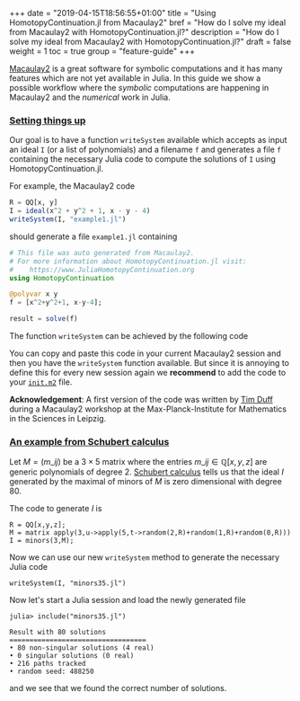 +++
date = "2019-04-15T18:56:55+01:00"
title = "Using HomotopyContinuation.jl from Macaulay2"
bref = "How do I solve my ideal from Macaulay2 with HomotopyContinuation.jl?"
description = "How do I solve my ideal from Macaulay2 with HomotopyContinuation.jl?"
draft = false
weight = 1
toc = true
group = "feature-guide"
+++

[Macaulay2](http://www2.macaulay2.com/Macaulay2/) is a great software for symbolic computations
and it has many features which are not yet available in Julia.
In this guide we show a possible workflow where the *symbolic* computations are happening
in Macaulay2 and the *numerical* work in Julia.

<h3 class="section-head" id="setting*up"><a href="#setting*up">Setting things up</a></h3>

Our goal is to have a function `writeSystem` available which accepts
as input an ideal `I` (or a list of polynomials) and a filename `f` and generates a file `f`
containing the necessary Julia code to compute the solutions of `I` using HomotopyContinuation.jl.

For example, the Macaulay2 code

```julia
R = QQ[x, y]
I = ideal(x^2 + y^2 + 1, x - y - 4)
writeSystem(I, "example1.jl")
```

should generate a file `example1.jl` containing

```julia
# This file was auto generated from Macaulay2.
# For more information about HomotopyContinuation.jl visit:
#    https://www.JuliaHomotopyContinuation.org
using HomotopyContinuation

@polyvar x y
f = [x^2+y^2+1, x-y-4];

result = solve(f)
```

The function `writeSystem` can be achieved by the following code
<script src="https://gist.github.com/saschatimme/02faf68103d639eb31f5706760b974d4.js"></script>

You can copy and paste this code in your current Macaulay2 session and then you have the `writeSystem` function available.
But since it is annoying to define this for every new session again we **recommend** to add the code to your [`init.m2`](https://faculty.math.illinois.edu/Macaulay2/doc/Macaulay2-1.12/share/doc/Macaulay2/Macaulay2Doc/html/_initialization_spfile.html) file.


**Acknowledgement**: A first version of the code was written by [Tim Duff](http://people.math.gatech.edu/~tduff3/) during a Macaulay2 workshop at the Max-Planck-Institute for Mathematics in the Sciences in Leipzig.

<h3 class="section-head" id="example"><a href="#example">An example from Schubert calculus</a></h3>

Let $M = (m\_{ij})$ be a $3 \times 5$ matrix where the entries $m\_{ij} \in \mathbb{Q}[x,y,z]$ are generic polynomials of degree 2.
[Schubert calculus](https://en.wikipedia.org/wiki/Schubert_calculus) tells us that the ideal $I$ generated by the maximal of minors of $M$ is zero dimensional with degree 80.

The code to generate $I$ is
```
R = QQ[x,y,z];
M = matrix apply(3,u->apply(5,t->random(2,R)+random(1,R)+random(0,R)))
I = minors(3,M);
```

Now we can use our new `writeSystem` method to generate the necessary Julia code

```
writeSystem(I, "minors35.jl")
```

Now let's start a Julia session and load the newly generated file

```julia-repl
julia> include("minors35.jl")
```
```
Result with 80 solutions
==================================
• 80 non-singular solutions (4 real)
• 0 singular solutions (0 real)
• 216 paths tracked
• random seed: 488250
```
and we see that we found the correct number of solutions.
